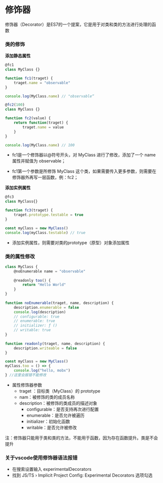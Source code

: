 # 修饰器

修饰器（Decorator）是ES7的一个提案，它是用于对类和类的方法进行处理的函数

### 类的修饰

**添加静态属性**

```javascript
@fc1
class MyClass {}

function fc1(traget) {
    traget.name = "observable"
}

console.log(MyClass.name) // "observable“
```

```javascript
@fc2(100)
class MyClass {}

function fc2(value) {
    return function(traget) {
     	traget.name = value   
    }
}

console.log(MyClass.name) // 100
```

* fc1是一个修饰器以@符号开头，对 MyClass 进行了修改，添加了一个 name 属性并赋值为 observable；

* fc1第一个参数是所修饰 MyClass 这个类，如果需要传入更多参数，则需要在修饰器外再写一层函数，例：fc2；



**添加实例属性**

```javascript
@fc3
class MyClass{}

function fc3(traget) {
    traget.prototype.testable = true
}

const myClass = new MyClass()
console.log(myClass.testable) // true
```

* 添加实例属性，则需要对类的prototype（原型）对象添加属性



### 类的属性修改

```javascript
class MyClass {
    @noEnumerable name = "observable"
    
    @readonly too() {
        return "Hello World"
    }
}
    
function noEnumerable(traget, name, description) {
    description.enumerable = false
	console.log(description)
    // configurable: true
	// enumerable: true
	// initializer: ƒ ()
	// writable: true
}
    
function readonly(traget, name, description) {
    description.writeable = false
}

const myClass = new MyClass()
myClass.too = () => {
    console.log("hello, mobx")
} //这里会报错不能修改

```

* 属性修饰器参数
  * traget ：目标类（MyClass）的 prototype
  * nam：被修饰的类的成员名称
  * description：被修饰的类成员的描述对象
    * configurable：是否支持再次进行配置
    * enumerable：是否允许被遍历
    * initializer：初始化函数
    * writable：是否允许被修改



注：修饰器只能用于类和类的方法，不能用于函数，因为存在函数提升。类是不会提升



### 关于vscode使用修饰器语法报错

* 在搜索设置输入 experimentalDecorators 
* 找到 JS/TS › Implicit Project Config: Experimental Decorators 选项勾选



